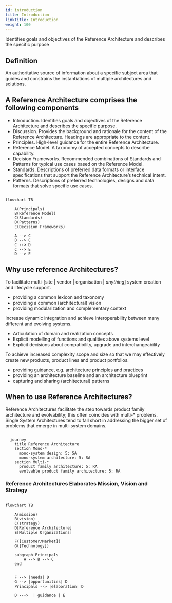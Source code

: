 ```yaml
---
id: introduction
title: Introduction
linkTitle: Introduction
weight: 100
---
```


Identifies goals and objectives of the Reference Architecture and describes the specific purpose

<!--more-->

## Definition

An authoritative source of information about a specific subject area that guides and constrains the instantiations of multiple architectures and solutions.

## A Reference Architecture comprises the following components

- Introduction.  Identifies goals and objectives of the Reference Architecture and describes the specific purpose.
- Discussion.  Provides the background and rationale for the content of the Reference Architecture.  Headings are appropriate to the content.
- Principles.  High-level guidance for the entire Reference Architecture.
- Reference Model.  A taxonomy of accepted concepts to describe capability.
- Decision Frameworks.  Recommended combinations of Standards and Patterns for typical use cases based on the Reference Model.
- Standards.  Descriptions of preferred data formats or interface specifications that support the Reference Architecture’s technical intent.
- Patterns.  Descriptions of preferred technologies, designs and data formats that solve specific use cases.

```mermaid

flowchart TB

    A(Principals)
    B(Reference Model)
    C(Standards)
    D(Patterns)
    E(Decision Frameworks)

    A --> C
    B --> C
    C --> D
    C --> E
    D --> E

```

## Why use reference Architectures?

To facilitate multi-[site | vendor | organisation | *anything*] system creation and lifecycle support.

- providing a common lexicon and taxonomy
- providing a common (architectural) vision
- providing modularization and complementary context

Increase dynamic integration and achieve interoperability between many different and evolving systems.

- Articulation of domain and realization concepts
- Explicit modelling of functions and qualities above systems level
- Explicit decisions about compatibility, upgrade and interchangeability

To achieve increased complexity scope and size so that we may effectively create new products, product lines and product portfolios.

- providing guidance, e.g. architecture principles and practices
- providing an architecture baseline and an architecture blueprint
- capturing and sharing (architectural) patterns

## When to use Reference Architectures?

Reference Architectures facilitate the step towards product family architecture and evolvability; this often coincides with multi-\* problems. Single System Architectures tend to fall short in addressing the bigger set of problems that emerge in multi-system domains.

```mermaid

  journey
    title Reference Architecture
    section Mono-*
      mono-system design: 5: SA
      mono-system architecture: 5: SA
    section Multi-*
      product family architecture: 5: RA
      evolvable product family architecture: 5: RA

```

### Reference Architectures Elaborates Mission, Vision and Strategy

```mermaid

flowchart TB

    A(mission)
    B(vision)
    C(strategy)
    D[Reference Architecture]
    E[Multiple Organizations]

    F([Customer/Market])
    G([Technology])

    subgraph Principals
        A --> B --> C
    end


    F --> |needs| D
    G --> |opportunities| D
    Principals --> |elaboration| D

    D --->  | guidance | E

```
